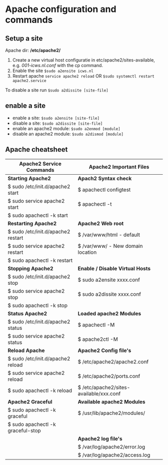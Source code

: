 # Apache configuration and commands

## Setup a site

Apache dir: **/etc/apache2/**

1. Create a new virtual host configuratie in etc/apache2/sites-available, e.g. *001-icws.nl.conf* with the cp command.
2. Enable the site `$sudo a2ensite icws.nl`
3. Restart apache `service apache2 reload` OR `$sudo systemctl restart apache2.service`

To disable a site run `$sudo a2dissite [site-file]` 

## enable a site

* enable a site: `$sudo a2ensite [site-file]`
* disable a site: `$sudo a2dissite [site-file]`
* enable an apache2 module: `$sudo a2enmod [module]`
* disable an apache2 module: `$sudo a2dismod [module]`

## Apache cheatsheet


| Apache2 Service Commands               | Apache2 Important Files                |
| -------------------------------------- | -------------------------------------- |
| **Starting Apache2**                   | **Apach2 Syntax check**                |
| $ sudo /etc/init.d/apache2 start       | $ apachectl configtest                 |
| $ sudo service apache2 start           | $ apachectl -t                         |
| $ sudo apachectl -k start              |                                        |
| **Restarting Apache2**                 | **Apache2 Web root**                   |
| $ sudo /etc/init.d/apache2 restart     | $ /var/www/html - default              |
| $ sudo service apache2 restart         | $ /var/www/ - New domain location      |
| $ sudo apachectl -k restart            |                                        |
| **Stopping Apache2**                   | **Enable / Disable Virtual Hosts**     |
| $ sudo /etc/init.d/apache2 stop        | $ sudo a2ensite xxxx.conf              |
| $ sudo service apache2 stop            | $ sudo a2dissite xxxx.conf             |
| $ sudo apachectl -k stop               |                                        |
| **Status Apache2**                     | **Loaded apache2 Modules**             |
| $ sudo /etc/init.d/apache2 status      | $ apachectl -M                         |
| $ sudo service apache2 status          | $ apache2ctl -M                        |
| **Reload Apache**                      | **Apache2 Config file's**              |
| $ sudo /etc/init.d/apache2 reload      | $ /etc/apache2/apache2.conf            |
| $ sudo service apache2 reload          | $ /etc/apache2/ports.conf              |
| $ sudo apachectl -k reload             | $ /etc/apache2/sites-available/xxx.conf|
| **Apache2 Graceful**                   | **Available apache2 Modules**          |
| $ sudo apachectl -k graceful           | $ /usr/lib/apache2/modules/            |
| $ sudo apachectl -k graceful-stop      |                                        |
|                                        | **Apache2 log file's**                 |
|                                        | $ /var/log/apache2/error.log           |
|                                        | $ /var/log/apache2/access.log          |
